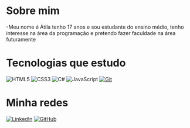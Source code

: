 # Sobre mim
-Meu nome é Átila tenho 17 anos e sou estudante do ensino médio, tenho interesse na área da programação e pretendo fazer faculdade na área futuramente

# Tecnologias que estudo

![HTML5](https://img.shields.io/badge/HTML5-000?style=for-the-badge&logo=html5)
![CSS3](https://img.shields.io/badge/CSS3-000?style=for-the-badge&logo=css3&logoColor=264CE4)
![C#](https://img.shields.io/badge/C%23-000?style=for-the-badge&logo=c-sharp&logoColor=823085)
![JavaScript](https://img.shields.io/badge/JavaScript-000?style=for-the-badge&logo=javascript)
[![Git](https://img.shields.io/badge/Git-000?style=for-the-badge&logo=git&logoColor=E94D5F)](https://git-scm.com/doc) 

# Minha redes

[![LinkedIn](https://img.shields.io/badge/LinkedIn-000?style=for-the-badge&logo=linkedin&logoColor=0E76A8)](https://www.linkedin.com/in/atilabm)
[![GitHub](https://img.shields.io/badge/GitHub-000?style=for-the-badge&logo=github&logoColor=gray)](https://github.com/AtilaBM)

